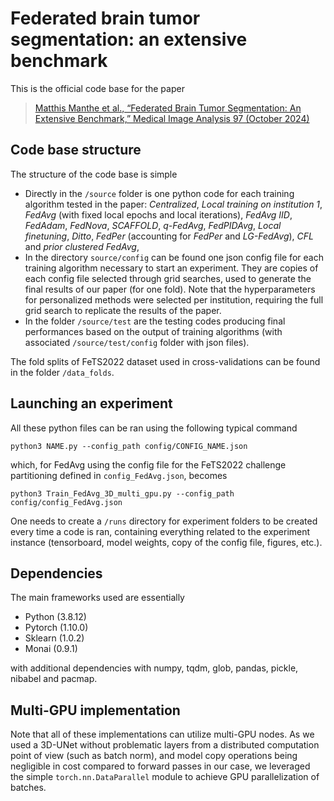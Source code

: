 # Federated brain tumor segmentation: an extensive benchmark

This is the official code base for the paper 

> [Matthis Manthe et al., “Federated Brain Tumor Segmentation: An Extensive Benchmark,” Medical Image Analysis 97 (October 2024)](https://doi.org/10.1016/j.media.2024.103270)

## Code base structure
The structure of the code base is simple
- Directly in the ```/source``` folder is one python code for each training algorithm tested in the paper: *Centralized*, *Local training on institution 1*, *FedAvg* (with fixed local epochs and local iterations), *FedAvg IID*, *FedAdam*, *FedNova*, *SCAFFOLD*, *q-FedAvg*, *FedPIDAvg*, *Local finetuning*, *Ditto*, *FedPer* (accounting for *FedPer* and *LG-FedAvg*), *CFL* and *prior clustered FedAvg*,
- In the directory ```source/config``` can be found one json config file for each training algorithm necessary to start an experiment. They are copies of each config file selected through grid searches, used to generate the final results of our paper (for one fold). Note that the hyperparameters for personalized methods were selected per institution, requiring the full grid search to replicate the results of the paper.
- In the folder ```/source/test``` are the testing codes producing final performances based on the output of training algorithms (with associated ```/source/test/config``` folder with json files).

The fold splits of FeTS2022 dataset used in cross-validations can be found in the folder ```/data_folds```.

## Launching an experiment
All these python files can be ran using the following typical command

```python3 NAME.py --config_path config/CONFIG_NAME.json```

which, for FedAvg using the config file for the FeTS2022 challenge partitioning defined in ```config_FedAvg.json```, becomes 

```python3 Train_FedAvg_3D_multi_gpu.py --config_path config/config_FedAvg.json```

One needs to create a ```/runs``` directory for experiment folders to be created every time a code is ran, containing everything related to the experiment instance (tensorboard, model weights, copy of the config file, figures, etc.).

## Dependencies
The main frameworks used are essentially 
- Python (3.8.12)
- Pytorch (1.10.0)
- Sklearn (1.0.2)
- Monai (0.9.1)

with additional dependencies with numpy, tqdm, glob, pandas, pickle, nibabel and pacmap.

## Multi-GPU implementation
Note that all of these implementations can utilize multi-GPU nodes. As we used a 3D-UNet without problematic layers from a distributed computation point of view (such as batch norm), and model copy operations being negligible in cost compared to forward passes in our case, we leveraged the simple ```torch.nn.DataParallel``` module to achieve GPU parallelization of batches.


